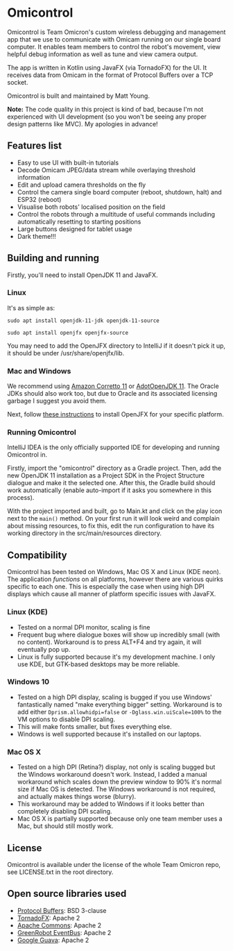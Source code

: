 # Omicontrol
Omicontrol is Team Omicron's custom wireless debugging and management app that we use to communicate with Omicam running
on our single board computer. It enables team members to control the robot's movement, view helpful debug information as well
as tune and view camera output.

The app is written in Kotlin using JavaFX (via TornadoFX) for the UI. It receives data from Omicam in the format of
Protocol Buffers over a TCP socket.

Omicontrol is built and maintained by Matt Young.

**Note:** The code quality in this project is kind of bad, because I'm not experienced with UI development (so you
won't be seeing any proper design patterns like MVC). My apologies in advance!

## Features list
- Easy to use UI with built-in tutorials
- Decode Omicam JPEG/data stream while overlaying threshold information
- Edit and upload camera thresholds on the fly
- Control the camera single board computer (reboot, shutdown, halt) and ESP32 (reboot)
- Visualise both robots' localised position on the field
- Control the robots through a multitude of useful commands including automatically resetting to starting positions
- Large buttons designed for tablet usage
- Dark theme!!!

## Building and running
Firstly, you'll need to install OpenJDK 11 and JavaFX.

### Linux
It's as simple as:

`sudo apt install openjdk-11-jdk openjdk-11-source`

`sudo apt install openjfx openjfx-source`

You may need to add the OpenJFX directory to IntelliJ if it doesn't pick it up, it should be under /usr/share/openjfx/lib.

### Mac and Windows
We recommend using [Amazon Corretto 11](https://aws.amazon.com/corretto/) or [AdotOpenJDK 11](https://adoptopenjdk.net/).
The Oracle JDKs should also work too, but due to Oracle and its associated licensing garbage I suggest you avoid them.

Next, follow [these instructions](https://developer.tizen.org/development/articles/openjdk-and-openjfx-installation-guide#install_openjfx)
to install OpenJFX for your specific platform.

### Running Omicontrol
IntelliJ IDEA is the only officially supported IDE for developing and running Omicontrol in. 

Firstly, import the "omicontrol" directory as a Gradle project. Then, add the new OpenJDK 11 installation as a Project SDK in the 
Project Structure dialogue and make it the selected one. After this, the Gradle build should work automatically (enable auto-import
if it asks you somewhere in this process).

With the project imported and built, go to Main.kt and click on the play icon next to the `main()` method. On your first run
it will look weird and complain about missing resources, to fix this, edit the run configuration to have its working directory
in the src/main/resources directory.

## Compatibility
Omicontrol has been tested on Windows, Mac OS X and Linux (KDE neon). The application _functions_ on all platforms,
however there are various quirks specific to each one. This is especially the case when using high DPI displays which
cause all manner of platform specific issues with JavaFX.

### Linux (KDE)
- Tested on a normal DPI monitor, scaling is fine
- Frequent bug where dialogue boxes will show up incredibly small (with no content). Workaround is to press ALT+F4 and
try again, it will eventually pop up.
- Linux is fully supported because it's my development machine. I only use KDE, but GTK-based desktops may be more reliable.

### Windows 10
- Tested on a high DPI display, scaling is bugged if you use Windows' fantastically named "make everything bigger" setting.
Workaround is to add either `Dprism.allowhidpi=false` or `-Dglass.win.uiScale=100%` to the VM options to disable DPI scaling.
- This will make fonts smaller, but fixes everything else.
- Windows is well supported because it's installed on our laptops.

### Mac OS X
- Tested on a high DPI (Retina?) display, not only is scaling bugged but the Windows workaround doesn't work. Instead, I
added a manual workaround which scales down the preview window to 90% it's normal size if Mac OS is detected. The Windows
workaround is not required, and actually makes things worse (blurry).
- This workaround may be added to Windows if it looks better than completely disabling DPI scaling.
- Mac OS X is partially supported because only one team member uses a Mac, but should still mostly work.

## License
Omicontrol is available under the license of the whole Team Omicron repo, see LICENSE.txt in the root directory. 

## Open source libraries used
- [Protocol Buffers](https://github.com/protocolbuffers/protobuf): BSD 3-clause
- [TornadoFX](https://github.com/edvin/tornadofx): Apache 2
- [Apache Commons](https://commons.apache.org/): Apache 2
- [GreenRobot EventBus](https://github.com/greenrobot/EventBus): Apache 2
- [Google Guava](https://github.com/google/guava): Apache 2
